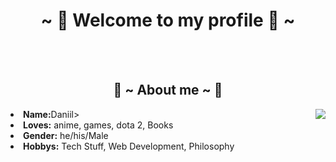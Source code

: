 <body>
<h1 align="center">~ 💖 Welcome to my profile 💖 ~</h1>
<br>
 <br>
<!-- <img src="https://i.imgur.com/jx17oHT.gif"> -->
<div>
<h2 align="center"> 🦊 ~ About me ~ 🦊 </h2>
<img src="https://64.media.tumblr.com/e1f1c97123ae217eb731500e502e0083/tumblr_n9dxcikmIU1qc9zfzo7_r1_250.gif" align="right">
<li>
 <b>Name:</b>Daniil></li>
<li>
<b>Loves:</b> anime, games, dota 2, Books
</li>
<li>
<b>Gender:</b> he/his/Male
</li>
<li>
<b>Hobbys:</b> Tech Stuff, Web Development, Philosophy
</li>
<br><br><br>
</div>
<div>

